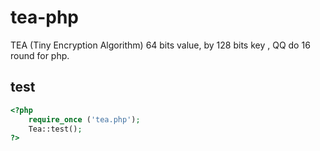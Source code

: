 tea-php
=======
TEA (Tiny Encryption Algorithm)  64 bits value, by 128 bits key , QQ do 16 round for php.

test
----
```php
<?php
	require_once ('tea.php');
	Tea::test();
?>
```
